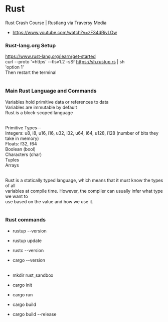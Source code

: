 # Rust

Rust Crash Course | Rustlang via Traversy Media
- https://www.youtube.com/watch?v=zF34dRivLOw

### Rust-lang.org Setup
https://www.rust-lang.org/learn/get-started</br>
curl --proto '=https' --tlsv1.2 -sSf https://sh.rustup.rs | sh</br>
'option 1'</br>
Then restart the terminal</br></br>

### Main Rust Language and Commands</br>

Variables hold primitive data or references to data</br>
Variables are immutable by default</br>
Rust is a block-scoped language</br></br>

Primitive Types--</br>
Integers: u8, i8, u16, i16, u32, i32, u64, i64, u128, i128 (number of bits they take in memory)</br>
Floats: f32, f64</br>
Boolean (bool)</br>
Characters (char)</br>
Tuples</br>
Arrays</br></br>

Rust is a statically typed language, which means that it must know the types of all</br>
variables at compile time. However, the compiler can usually infer what type we want to</br>
use based on the value and  how we use it.</br></br>

### Rust commands</br>
* rustup --version
* rustup update
* rustc --version
* cargo --version</br></br>

* mkdir rust_sandbox
* cargo init
* cargo run
* cargo build
* cargo build --release</br></br>
